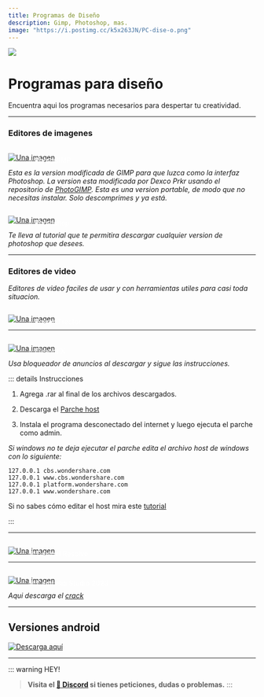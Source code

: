 ```yaml
---
title: Programas de Diseño
description: Gimp, Photoshop, mas.
image: "https://i.postimg.cc/k5x263JN/PC-dise-o.png"
---
```



![](https://i.postimg.cc/BbV5rd86/PC-dise-o.png)
# Programas para diseño
Encuentra aqui los programas necesarios para despertar tu creatividad.

---

### Editores de imagenes

<a href="https://pixeldrain.com/u/NUfBb7Qk">
 <div style="position: relative; padding-top: 1em">
   <p style="position: absolute; top: 5px; left: 20px; font-size: 14px; color: white; text-indent: 20px">⭐ PhotoGIMP</p>
   <img src="https://i.postimg.cc/RZPvRHhg/Mini-Descarga.png" alt="Una imagen" />
 </div>
</a>    

*Esta es la version modificada de GIMP para que luzca como la interfaz Photoshop. La version esta modificada por Dexco Prkr usando el repositorio de [PhotoGIMP](https://github.com/Diolinux/PhotoGIMP). Esta es una version portable, de modo que no necesitas instalar. Solo descomprimes y ya está.*     

<a href="/Tutoriales/adobeprograms">
 <div style="position: relative; padding-top: 1em">
   <p style="position: absolute; top: 5px; left: 20px; font-size: 14px; color: white; text-indent: 20px">⭐ Photoshop</p>
   <img src="https://i.postimg.cc/RZPvRHhg/Mini-Descarga.png" alt="Una imagen" />
 </div>
</a>
    
*Te lleva al tutorial que te permitira descargar cualquier version de photoshop que desees.*

---


### Editores de video

*Editores de video faciles de usar y con herramientas utiles para casi toda situacion.*       


<a href="https://pixeldrain.com/u/Nk1BVmqq">
 <div style="position: relative; padding-top: 1em">
   <p style="position: absolute; top: 5px; left: 20px; font-size: 14px; color: white; text-indent: 20px">⭐ PowerDirector</p>
   <img src="https://i.postimg.cc/RZPvRHhg/Mini-Descarga.png" alt="Una imagen" />
 </div>
</a>

---

<a href="https://doodrive.com/f/36mzv7">
 <div style="position: relative; padding-top: 1em">
   <p style="position: absolute; top: 5px; left: 20px; font-size: 14px; color: white; text-indent: 20px">⭐ Filmora X</p>
   <img src="https://i.postimg.cc/RZPvRHhg/Mini-Descarga.png" alt="Una imagen" />
 </div>
</a>   

*Usa bloqueador de anuncios al descargar y sigue las instrucciones.*    

::: details Instrucciones 

1. Agrega .rar al final de los archivos descargados.
2. Descarga el [Parche host](https://doodrive.com/f/pg90m8)

3. Instala el programa desconectado del internet y luego ejecuta el parche como admin.

*Si windows no te deja ejecutar el parche edita el archivo host de windows con lo siguiente:*

``` 
127.0.0.1 cbs.wondershare.com
127.0.0.1 www.cbs.wondershare.com
127.0.0.1 platform.wondershare.com
127.0.0.1 www.wondershare.com 
``` 

Si no sabes cómo editar el host mira este [tutorial](https://youtu.be/hmd2paCNI0U?si=B9VlEOHjTmkkTKxD) 

::: 

---

<a href="https://www.blackmagicdesign.com/products/davinciresolve">
 <div style="position: relative; padding-top: 1em">
   <p style="position: absolute; top: 5px; left: 20px; font-size: 14px; color: white; text-indent: 20px">🕸 Davinci Resolve</p>
   <img src="https://i.postimg.cc/RZPvRHhg/Mini-Descarga.png" alt="Una imagen" />
 </div>
</a>

---

<a href="https://www.mutaz.pro/free-programs/en/download/?254">
 <div style="position: relative; padding-top: 1em">
   <p style="position: absolute; top: 5px; left: 20px; font-size: 14px; color: white; text-indent: 20px">🕸 Camtasia Studio 2023</p>
   <img src="https://i.postimg.cc/RZPvRHhg/Mini-Descarga.png" alt="Una imagen" />
 </div>
</a>

*Aqui descarga el [crack](https://pixeldrain.com/u/JpCH3Pvn)*

---

## Versiones android

[![Descarga aquí](https://i.postimg.cc/G23xCXmL/Descarga.png)](/Moviles/m-diseño.md)     


---

::: warning HEY!
> **Visita el [🚀 Discord](https://discord.gg/hVKeY3uEru) si tienes peticiones, dudas o problemas.**
:::

